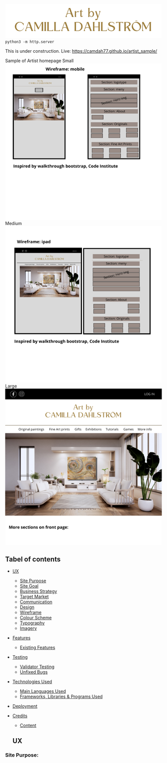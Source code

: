 ![logo](assets/images/art/cdlogo.png)
`python3 -m http.server`

This is under construction.
Live: https://camdah77.github.io/artist_sample/

Sample of Artist homepage
Small
![Wireframe: mobile](/assets/images/readme/wireframe_Mobile.png)
Medium
![Wireframe:  ipad](/assets/images/readme/wireframe_ipad.png)
Large
![Wireframe: Large screen as computer](/assets/images/readme/wireframe_front.png)


## Tabel of contents
+ [UX](#ux "UX")
  + [Site Purpose](#site-purpose "Site Purpose")
  + [Site Goal](#site-goal "Site Goal")
  + [Business Strategy](#business-strategy "Business Strategy")
  + [Target Market](#target-market "Target Market")
  + [Communication](#communication "Communication")
  + [Design](#design "Design")
  + [Wireframe](#wireframe "Wireframe")
  + [Colour Scheme](#colour-scheme "Colour Scheme")
  + [Typography](#typography "Typography")
  + [Imagery](#imagery "Imagery")
+ [Features](#features "Features")
  + [Existing Features](#existing-features "Existing Features")
+ [Testing](#testing "Testing")
  + [Validator Testing](#validator-testing "Validator Testing")
  + [Unfixed Bugs](#unfixed-bugs "Unfixed Bugs")
+ [Technologies Used](#technologies-used "Technologies Used")
  + [Main Languages Used](#main-languages-used "Main Languages Used")
  + [Frameworks, Libraries & Programs Used](#frameworks-libraries-programs-used "Frameworks, Libraries & Programs Used")
+ [Deployment](#deployment "Deployment")
+ [Credits](#credits "Credits")
  + [Content](#content "Content")

  ## UX

### Site Purpose: